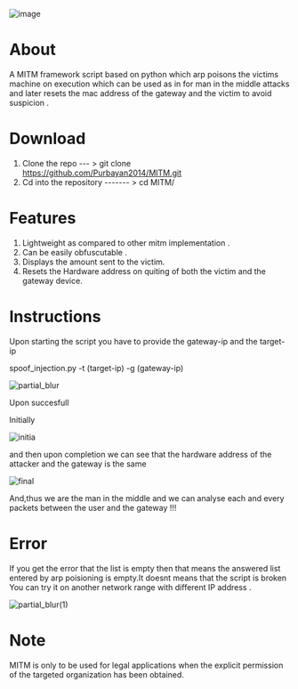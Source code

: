 ![image](https://user-images.githubusercontent.com/90950629/148694600-f55984d8-3bfa-4b37-96b4-4df6904db3b5.png)





# About

A MITM framework script based on python which arp poisons the victims machine on execution which can be used as in for man in the middle attacks  and later resets the mac address of the gateway and the victim to avoid suspicion . 


# Download

1. Clone the repo --- > git clone https://github.com/Purbayan2014/MITM.git
2. Cd into the repository ------- > cd MITM/

# Features
 1. Lightweight as compared to other mitm implementation . 
 2. Can be easily obfuscutable . 
 3. Displays the amount sent to the victim.
 4. Resets the Hardware address on quiting of both the victim and the gateway device.
 
 
# Instructions

Upon starting the script you have to provide the gateway-ip and the target-ip 

spoof_injection.py -t (target-ip) -g (gateway-ip)

![partial_blur](https://user-images.githubusercontent.com/90950629/148695120-fbdaa7bc-4693-4947-853b-00c0fa87e78d.jpg)
 
 
 Upon succesfull 
 
 Initially 
 
![initia](https://user-images.githubusercontent.com/90950629/148695464-82b45b5b-e99e-4daa-b32e-dfdee9ee34c4.jpg)
 
 and then upon completion we can see that the hardware address of the attacker and the gateway is the same
 
 
![final](https://user-images.githubusercontent.com/90950629/148695703-7f569d34-42a6-4bb8-a51b-d85205c97c90.jpg)
 
 And,thus we are the man in the middle and we can analyse each and every packets between the user and the gateway !!! 
 
 
 # Error 
 
 If you get the error that the list is empty then that means the answered list entered by arp poisioning is empty.It doesnt means that the script is broken
 You can try it on another network range with different IP address .
 
 
![partial_blur(1)](https://user-images.githubusercontent.com/90950629/148696029-2b0e7268-c1f3-4401-ad84-da6c372a5c0a.jpg)

 
# Note 
 
MITM is only to be used for legal applications when the explicit permission of the targeted organization has been obtained.
 
